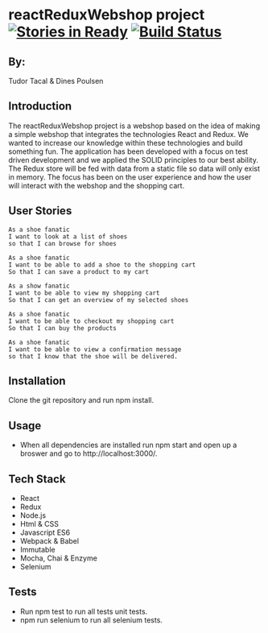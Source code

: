 reactReduxWebshop project [![Stories in Ready](https://badge.waffle.io/dinespoulsen/reactReduxWebshop.svg?label=ready&title=Ready)](http://waffle.io/dinespoulsen/reactReduxWebshop) [![Build Status](https://travis-ci.org/dinespoulsen/reactReduxWebshop.svg?branch=master)](https://travis-ci.org/dinespoulsen/reactReduxWebshop)
=========================

## By:
Tudor Tacal & Dines Poulsen

## Introduction

The reactReduxWebshop project is a webshop based on the idea of making a simple webshop that integrates the technologies React and Redux. We wanted to increase our knowledge within these technologies and build something fun. The application has been developed with a focus on test driven development and we applied the SOLID principles to our best ability. The Redux store will be fed with data from a static file so data will only exist in memory. The focus has been on the user experience and how the user will interact with the webshop and the shopping cart.

## User Stories

```
As a shoe fanatic
I want to look at a list of shoes
so that I can browse for shoes

As a shoe fanatic
I want to be able to add a shoe to the shopping cart
So that I can save a product to my cart

As a show fanatic
I want to be able to view my shopping cart
So that I can get an overview of my selected shoes

As a shoe fanatic
I want to be able to checkout my shopping cart
So that I can buy the products

As a shoe fanatic
I want to be able to view a confirmation message
so that I know that the shoe will be delivered.
```

## Installation

Clone the git repository and run npm install.

## Usage

* When all dependencies are installed run npm start and open up a broswer and go to http://localhost:3000/.

## Tech Stack

* React
* Redux
* Node.js
* Html & CSS
* Javascript ES6
* Webpack & Babel
* Immutable
* Mocha, Chai & Enzyme
* Selenium

## Tests

* Run npm test to run all tests unit tests.
* npm run selenium to run all selenium tests.
